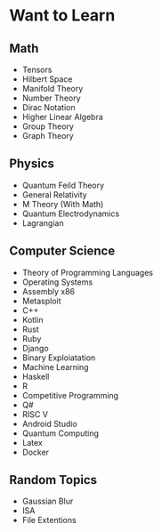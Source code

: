 # Want to Learn

## Math

- Tensors
- Hilbert Space
- Manifold Theory
- Number Theory
- Dirac Notation
- Higher Linear Algebra
- Group Theory
- Graph Theory

## Physics

- Quantum Feild Theory
- General Relativity
- M Theory (With Math)
- Quantum Electrodynamics
- Lagrangian

## Computer Science

- Theory of Programming Languages
- Operating Systems
- Assembly x86
- Metasploit
- C++
- Kotlin
- Rust
- Ruby
- Django
- Binary Exploiatation
- Machine Learning
- Haskell
- R
- Competitive Programming
- Q#
- RISC V
- Android Studio
- Quantum Computing
- Latex
- Docker

## Random Topics

- Gaussian Blur
- ISA
- File Extentions
